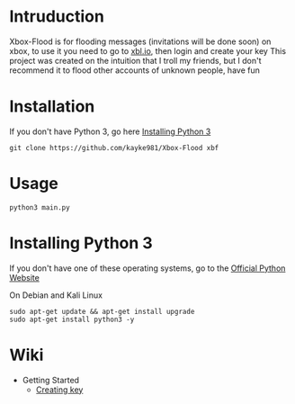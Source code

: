 # Intruduction
Xbox-Flood is for flooding messages (invitations will be done soon) on xbox, to use it you need to go to [xbl.io](https://xbl.io), then login and create your key
This project was created on the intuition that I troll my friends, but I don't recommend it to flood other accounts of unknown people, have fun
# Installation
If you don't have Python 3, go here [Installing Python 3](#installing-python-3)

```
git clone https://github.com/kayke981/Xbox-Flood xbf
```

# Usage
```
python3 main.py
```

# Installing Python 3
If you don't have one of these operating systems, go to the [Official Python Website](https://www.python.org/downloads/)

On Debian and Kali Linux
```
sudo apt-get update && apt-get install upgrade
sudo apt-get install python3 -y
```

# Wiki

* Getting Started
  *  [Creating key](https://github.com/kayke981/Xbox-Flood/wiki/getting-started)
